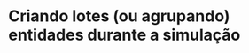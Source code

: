# Criando lotes (ou agrupando) entidades durante a simulação
<!---- Como fazer o batch/separate no  Simpy
